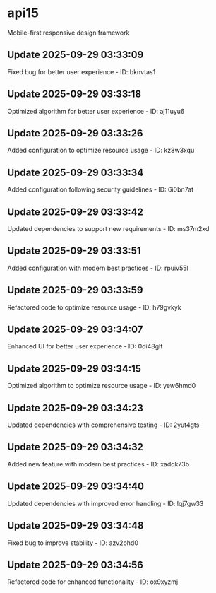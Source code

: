# api15
Mobile-first responsive design framework

## Update 2025-09-29 03:33:09
Fixed bug for better user experience - ID: bknvtas1


## Update 2025-09-29 03:33:18
Optimized algorithm for better user experience - ID: aj11uyu6


## Update 2025-09-29 03:33:26
Added configuration to optimize resource usage - ID: kz8w3xqu


## Update 2025-09-29 03:33:34
Added configuration following security guidelines - ID: 6i0bn7at


## Update 2025-09-29 03:33:42
Updated dependencies to support new requirements - ID: ms37m2xd


## Update 2025-09-29 03:33:51
Added configuration with modern best practices - ID: rpuiv55l


## Update 2025-09-29 03:33:59
Refactored code to optimize resource usage - ID: h79gvkyk


## Update 2025-09-29 03:34:07
Enhanced UI for better user experience - ID: 0di48glf


## Update 2025-09-29 03:34:15
Optimized algorithm to optimize resource usage - ID: yew6hmd0


## Update 2025-09-29 03:34:23
Updated dependencies with comprehensive testing - ID: 2yut4gts


## Update 2025-09-29 03:34:32
Added new feature with modern best practices - ID: xadqk73b


## Update 2025-09-29 03:34:40
Updated dependencies with improved error handling - ID: lqj7gw33


## Update 2025-09-29 03:34:48
Fixed bug to improve stability - ID: azv2ohd0


## Update 2025-09-29 03:34:56
Refactored code for enhanced functionality - ID: ox9xyzmj


